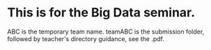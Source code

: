 # This is for the Big Data seminar.

ABC is the temporary team name.
teamABC is the submission folder, followed by teacher's directory guidance, see the .pdf.
